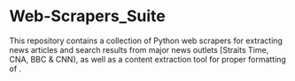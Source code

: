 # Web-Scrapers_Suite
This repository contains a collection of Python web scrapers for extracting news articles and search results from major news outlets [Straits Time, CNA, BBC &amp; CNN), as well as a content extraction tool for proper formatting of .
